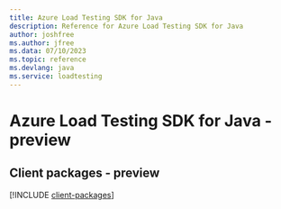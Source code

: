 ```yaml
---
title: Azure Load Testing SDK for Java
description: Reference for Azure Load Testing SDK for Java
author: joshfree
ms.author: jfree
ms.data: 07/10/2023
ms.topic: reference
ms.devlang: java
ms.service: loadtesting
---
```

# Azure Load Testing SDK for Java - preview

## Client packages - preview
[!INCLUDE [client-packages](load-testing-client-index.md)]